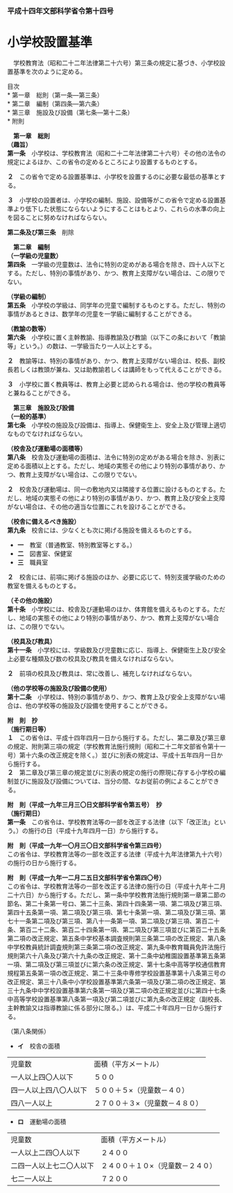 ### 平成十四年文部科学省令第十四号  
# 小学校設置基準  
　学校教育法（昭和二十二年法律第二十六号）第三条の規定に基づき、小学校設置基準を次のように定める。  
  
目次  
	* 第一章　総則（第一条―第三条）  
	* 第二章　編制（第四条―第六条）  
	* 第三章　施設及び設備（第七条―第十二条）  
	* 附則  
  
&emsp;**第一章　総則**  
**（趣旨）**  
**第一条**　小学校は、学校教育法（昭和二十二年法律第二十六号）その他の法令の規定によるほか、この省令の定めるところにより設置するものとする。  
  
**２**　この省令で定める設置基準は、小学校を設置するのに必要な最低の基準とする。  
  
**３**　小学校の設置者は、小学校の編制、施設、設備等がこの省令で定める設置基準より低下した状態にならないようにすることはもとより、これらの水準の向上を図ることに努めなければならない。  
  
**第二条及び第三条**　削除  
  
&emsp;**第二章　編制**  
**（一学級の児童数）**  
**第四条**　一学級の児童数は、法令に特別の定めがある場合を除き、四十人以下とする。ただし、特別の事情があり、かつ、教育上支障がない場合は、この限りでない。  
  
**（学級の編制）**  
**第五条**　小学校の学級は、同学年の児童で編制するものとする。ただし、特別の事情があるときは、数学年の児童を一学級に編制することができる。  
  
**（教諭の数等）**  
**第六条**　小学校に置く主幹教諭、指導教諭及び教諭（以下この条において「教諭等」という。）の数は、一学級当たり一人以上とする。  
  
**２**　教諭等は、特別の事情があり、かつ、教育上支障がない場合は、校長、副校長若しくは教頭が兼ね、又は助教諭若しくは講師をもって代えることができる。  
  
**３**　小学校に置く教員等は、教育上必要と認められる場合は、他の学校の教員等と兼ねることができる。  
  
&emsp;**第三章　施設及び設備**  
**（一般的基準）**  
**第七条**　小学校の施設及び設備は、指導上、保健衛生上、安全上及び管理上適切なものでなければならない。  
  
**（校舎及び運動場の面積等）**  
**第八条**　校舎及び運動場の面積は、法令に特別の定めがある場合を除き、別表に定める面積以上とする。ただし、地域の実態その他により特別の事情があり、かつ、教育上支障がない場合は、この限りでない。  
  
**２**　校舎及び運動場は、同一の敷地内又は隣接する位置に設けるものとする。ただし、地域の実態その他により特別の事情があり、かつ、教育上及び安全上支障がない場合は、その他の適当な位置にこれを設けることができる。  
  
**（校舎に備えるべき施設）**  
**第九条**　校舎には、少なくとも次に掲げる施設を備えるものとする。  
* **一**　教室（普通教室、特別教室等とする。）  
* **二**　図書室、保健室  
* **三**　職員室  
  
**２**　校舎には、前項に掲げる施設のほか、必要に応じて、特別支援学級のための教室を備えるものとする。  
  
**（その他の施設）**  
**第十条**　小学校には、校舎及び運動場のほか、体育館を備えるものとする。ただし、地域の実態その他により特別の事情があり、かつ、教育上支障がない場合は、この限りでない。  
  
**（校具及び教具）**  
**第十一条**　小学校には、学級数及び児童数に応じ、指導上、保健衛生上及び安全上必要な種類及び数の校具及び教具を備えなければならない。  
  
**２**　前項の校具及び教具は、常に改善し、補充しなければならない。  
  
**（他の学校等の施設及び設備の使用）**  
**第十二条**　小学校は、特別の事情があり、かつ、教育上及び安全上支障がない場合は、他の学校等の施設及び設備を使用することができる。  
  
**附　則　抄**  
**（施行期日等）**  
**１**　この省令は、平成十四年四月一日から施行する。ただし、第二章及び第三章の規定、附則第三項の規定（学校教育法施行規則（昭和二十二年文部省令第十一号）第十六条の改正規定を除く。）並びに別表の規定は、平成十五年四月一日から施行する。  
**２**　第二章及び第三章の規定並びに別表の規定の施行の際現に存する小学校の編制並びに施設及び設備については、当分の間、なお従前の例によることができる。  
  
**附　則（平成一九年三月三〇日文部科学省令第五号）　抄**  
**（施行期日）**  
**第一条**　この省令は、学校教育法等の一部を改正する法律（以下「改正法」という。）の施行の日（平成十九年四月一日）から施行する。  
  
**附　則（平成一九年一〇月三〇日文部科学省令第三四号）**  
この省令は、学校教育法等の一部を改正する法律（平成十九年法律第九十六号）の施行の日から施行する。  
  
**附　則（平成一九年一二月二五日文部科学省令第四〇号）**  
この省令は、学校教育法等の一部を改正する法律の施行の日（平成十九年十二月二十六日）から施行する。ただし、第一条中学校教育法施行規則第一章第二節の節名、第二十条第一号ロ、第二十三条、第四十四条第一項、第二項及び第三項、第四十五条第一項、第二項及び第三項、第七十条第一項、第二項及び第三項、第七十一条第二項及び第三項、第八十一条第一項、第二項及び第三項、第百二十条、第百二十二条、第百二十四条第一項、第二項及び第三項並びに第百二十五条第二項の改正規定、第五条中学校基本調査規則第三条第二項の改正規定、第八条中学校教員統計調査規則第三条第二項の改正規定、第九条中教育職員免許法施行規則第六十八条及び第六十九条の改正規定、第十二条中幼稚園設置基準第五条第一項、第二項及び第三項並びに第六条の改正規定、第十七条中高等学校通信教育規程第五条第一項の改正規定、第二十三条中専修学校設置基準第十八条第三号の改正規定、第三十八条中小学校設置基準第六条第一項及び第二項の改正規定、第三十九条中中学校設置基準第六条第一項及び第二項の改正規定並びに第四十七条中高等学校設置基準第八条第一項及び第二項並びに第九条の改正規定（副校長、主幹教諭又は指導教諭に係る部分に限る。）は、平成二十年四月一日から施行する。  
  
（第八条関係）  
* **イ**　校舎の面積  

|||  
| --- | --- |  
|児童数|面積（平方メートル）|  
|一人以上四〇人以下|５００|  
|四一人以上四八〇人以下|５００＋５×（児童数－４０）|  
|四八一人以上|２７００＋３×（児童数－４８０）|  
  
* **ロ**　運動場の面積  

|||  
| --- | --- |  
|児童数|面積（平方メートル）|  
|一人以上二四〇人以下|２４００|  
|二四一人以上七二〇人以下|２４００＋１０×（児童数－２４０）|  
|七二一人以上|７２００|  
  
